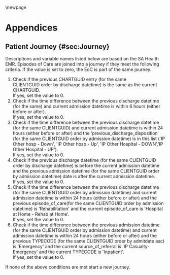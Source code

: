 \newpage
# Appendices

## Patient Journey  {#sec:Journey}

Descriptions and variable names listed below are based on the SA Health EMR.
Episodes of Care are joined into a journey if they meet the following criteria. If the value is set to zero, the EoC is part of the same journey. 

1.	Check if the previous CHARTGUID entry (for the same     
    CLIENTGUID order by discharge datetime) is the same as the current CHARTGUID.  
    If yes, set the value to 0.
2.	Check if the time difference between the previous discharge datetime (for the same) and 
    current admission datetime is within 6 hours (either before or after).  
    If yes, set the value to 0.
3.	Check if the time difference between the previous discharge datetime (for the same CLIENTGUID) and 
    current admission datetime is within 24 hours (either before or after) and the ‘previous_discharge_disposition’ 
    (for the same CLIENTGUID order by admission datetime) is in this list ('IP Other hosp - Down', 'IP Other hosp - Up', 
    'IP Other Hospital - DOWN','IP Other Hospital - UP').  
    If yes, set the value to 0.
4.	Check if the previous discharge datetime (for the same CLIENTGUID order by discharge
    datetime) is before the current admission datetime and the previous admission datetime
    (for the same CLIENTGUID order by admission datetime) date is after the current admission datetime.  
    If yes, set the value to 0.
5.	Check if the time difference between the previous discharge datetime (for the same
    CLIENTGUID order by admission datetime) and current admission datetime is within 24 
    hours (either before or after) and the previous episode_of_care(for the same 
    CLIENTGUID order by admission datetime) is 'Rehabilitation' and the current 
    episode_of_care is 'Hospital at Home - Rehab at Home'.  
    If yes, set the value to 0.
6.	Check if the time difference between the previous admission datetime (for the same
    CLIENTGUID order by admission datetime) and current admission datetime is within 24 
    hours (either before or after) and the previous TYPECODE (for the same CLIENTGUID 
    order by admitdate asc) is 'Emergency' and the current source_of_referral is 'IP 
    Casualty-Emergency' and the current TYPECODE is 'Inpatient'.  
    If yes, set the value to 0.

If none of the above conditions are met start a new journey.